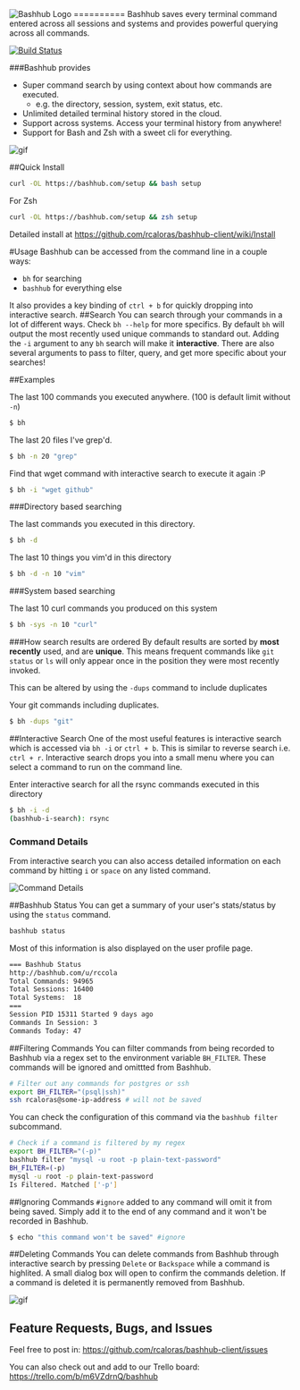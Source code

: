 <img src="https://bashhub.com/assets/images/bashhub-logo.png" alt="Bashhub Logo">
==========
Bashhub saves every terminal command entered across all sessions and systems and provides powerful querying across all commands.

[![Build Status](https://travis-ci.org/rcaloras/bashhub-client.svg)](https://travis-ci.org/rcaloras/bashhub-client)

###Bashhub provides
- Super command search by using context about how commands are executed. 
  - e.g. the directory, session, system, exit status, etc.
- Unlimited detailed terminal history stored in the cloud.
- Support across systems. Access your terminal history from anywhere!
- Support for Bash and Zsh with a sweet cli for everything. 

![gif](http://i.imgur.com/02ABZxn.gif)

##Quick Install
```bash
curl -OL https://bashhub.com/setup && bash setup
```
For Zsh
```zsh
curl -OL https://bashhub.com/setup && zsh setup
```

Detailed install at https://github.com/rcaloras/bashhub-client/wiki/Install

#Usage
Bashhub can be accessed from the command line in a couple ways:

- `bh` for searching
- `bashhub` for everything else

It also provides a key binding of `ctrl + b` for quickly dropping into interactive search.
##Search
You can search through your commands in a lot of different ways. Check `bh --help` for more specifics. By default `bh` will output the most recently used unique commands to standard out. Adding the `-i` argument to any `bh` search will make it **interactive**. There are also several arguments to pass to filter, query, and get more specific about your searches!


##Examples

The last 100 commands you executed anywhere. (100 is default limit without `-n`)
```bash
$ bh
```

The last 20 files I've grep'd.
```bash
$ bh -n 20 "grep"
```
Find that wget command with interactive search to execute it again :P 
```bash
$ bh -i "wget github"
```
###Directory based searching

The last commands you executed in this directory.
```bash
$ bh -d
```
The last 10 things you vim'd in this directory
```bash
$ bh -d -n 10 "vim"
```

###System based searching

The last 10 curl commands you produced on this system

```bash
$ bh -sys -n 10 "curl"
```

###How search results are ordered
By default results are sorted by **most recently** used, and are **unique**. This means frequent commands like `git status` or `ls` will only appear once in the position they were most recently invoked.

This can be altered by using the `-dups` command to include duplicates

Your git commands including duplicates.

```bash
$ bh -dups "git"
```

##Interactive Search
One of the most useful features is interactive search which is accessed via `bh -i` or `ctrl + b`. This is similar to reverse search i.e. `ctrl + r`. Interactive search drops you into a small menu where you can select a command to run on the command line.

Enter interactive search for all the rsync commands executed in this directory
```bash
$ bh -i -d
(bashhub-i-search): rsync
```

### Command Details
From interactive search you can also access detailed information on each command by hitting `i` or `space` on any listed command.

![Command Details](http://i.imgur.com/is0gNnB.png)


##Bashhub Status
You can get a summary of your user's stats/status by using the `status` command. 
```bash
bashhub status
```
Most of this information is also displayed on the user profile page.

```bash
=== Bashhub Status
http://bashhub.com/u/rccola
Total Commands: 94965
Total Sessions: 16400
Total Systems:  18
===
Session PID 15311 Started 9 days ago
Commands In Session: 3
Commands Today: 47
```
##Filtering Commands
You can filter commands from being recorded to Bashhub via a regex set to the environment variable `BH_FILTER`. These commands will be ignored and omittted from Bashhub.
```bash
# Filter out any commands for postgres or ssh
export BH_FILTER="(psql|ssh)"
ssh rcaloras@some-ip-address # will not be saved
```

You can check the configuration of this command via the `bashhub filter` subcommand. 
```bash
# Check if a command is filtered by my regex
export BH_FILTER="(-p)"
bashhub filter "mysql -u root -p plain-text-password"
BH_FILTER=(-p)
mysql -u root -p plain-text-password 
Is Filtered. Matched ['-p']
```

##Ignoring Commands
`#ignore` added to any command will omit it from being saved. Simply add it to the end of any command and it won't be recorded in Bashhub.

```bash
$ echo "this command won't be saved" #ignore
```

##Deleting Commands
You can delete commands from Bashhub through interactive search by pressing `Delete` or `Backspace` while a command is highlited. A small dialog box will open to confirm the commands deletion. If a command is deleted it is permanently removed from Bashhub.

![gif](http://i.imgur.com/sHzvEJx.gif)

## Feature Requests, Bugs, and Issues
Feel free to post in:
https://github.com/rcaloras/bashhub-client/issues

You can also check out and add to our Trello board:
https://trello.com/b/m6VZdrnQ/bashhub

